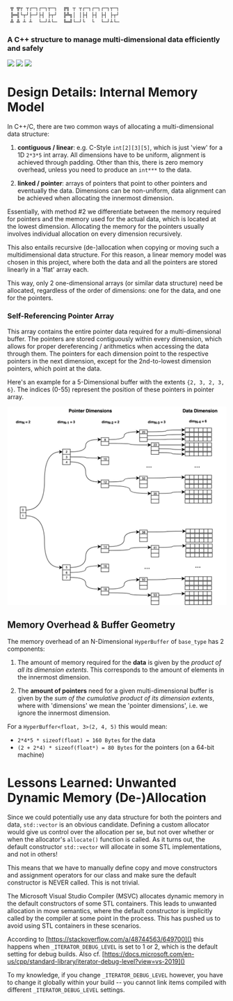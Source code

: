 ```
 ╦ ╦┬ ┬┌─┐┌─┐┬─┐  ╔╗ ┬ ┬┌─┐┌─┐┌─┐┬─┐
 ╠═╣└┬┘├─┘├┤ ├┬┘  ╠╩╗│ │├┤ ├┤ ├┤ ├┬┘
 ╩ ╩ ┴ ┴  └─┘┴└─  ╚═╝└─┘└  └  └─┘┴└─

```

### A C++ structure to manage multi-dimensional data efficiently and safely

![](https://img.shields.io/github/license/Sidelobe/Hyperbuffer)
![](https://img.shields.io/badge/C++14-header--only-blue.svg?style=flat&logo=c%2B%2B)
![](https://img.shields.io/badge/dependencies-STL_only-blue)

# Design Details: Internal Memory Model
In C++/C, there are two common ways of allocating a multi-dimensional data structure:

1. **contiguous / linear**: e.g. C-Style `int[2][3][5]`, which is just 'view' for a 1D `2*3*5` int array. All dimensions have to be uniform, alignment is achieved through padding. Other than this, there is zero memory overhead, unless you need to produce an `int***` to the data.

1. **linked / pointer**: arrays of pointers that point to other pointers and eventually the data. Dimensions can be non-uniform, data alignment can be achieved when allocating the innermost dimension.

Essentially, with method \#2 we differentiate between the memory required for pointers and the memory used for the actual data, which is located at the lowest dimension. Allocating the memory for the pointers usually involves individual allocation on every dimension recursively.

This also entails recursive (de-)allocation when copying or moving such a multidimensional data structure. For this reason, a linear memory model was chosen in this project, where both the data and all the pointers are stored linearly in a 'flat' array each.

This way, only 2 one-dimensional arrays (or similar data structure) need be allocated, regardless of the order of dimensions: one for the data, and one for the pointers.

### Self-Referencing Pointer Array
This array contains the entire pointer data required for a multi-dimensional buffer. The pointers are stored contiguously within every dimension, which allows for proper dereferencing / arithmetics when accessing the data through them. The pointers for each dimension point to the respective pointers in the next dimension, except for the 2nd-to-lowest dimension pointers, which point at the data.

Here's an example for a 5-Dimensional buffer with the extents `{2, 3, 2, 3, 6}`. The indices (0-55) represent the position of these pointers in pointer array.

![](PointerArrayGeometry.png)

## Memory Overhead & Buffer Geometry
The memory overhead of an N-Dimensional `HyperBuffer` of `base_type` has 2 components:

1. The amount of memory required for the **data** is given by the *product of all its dimension extents*. This corresponds to the amount of elements in the innermost dimension.

1. The **amount of pointers** need for a given multi-dimensional buffer is given by the *sum of the cumulative product of its dimension extents*, where with 'dimensions' we mean the 'pointer dimensions', i.e. we ignore the innermost dimension.

For a `HyperBuffer<float, 3>(2, 4, 5)` this would mean:

* `2*4*5 * sizeof(float) = 160 Bytes` for the data
* `(2 + 2*4) * sizeof(float*) = 80 Bytes` for the pointers (on a 64-bit machine)


# Lessons Learned: Unwanted Dynamic Memory (De-)Allocation

Since we could potentially use any data structure for both the pointers and data, `std::vector` is an obvious candidate. Defining a custom allocator would give us control over the allocation per se, but not over whether or when the allocator's `allocate()` function is called. As it turns out, the default constructor `std::vector` will allocate in some STL implementations, and not in others!

This means that we have to manually define copy and move constructors and assignment operators for our class and make sure the default constructor is NEVER called. This is not trivial.

The Microsoft Visual Studio Compiler (MSVC) allocates dynamic memory in the default constructors of some STL containers. This leads to unwanted allocation in move semantics, where the default constructor is implicitly called by the compiler at some point in the process. This has pushed us to avoid using STL containers in these scenarios.

 According to [https://stackoverflow.com/a/48744563/649700]() this happens when `_ITERATOR_DEBUG_LEVEL` is set to 1 or 2, which is the default setting for debug builds. Also cf. [https://docs.microsoft.com/en-us/cpp/standard-library/iterator-debug-level?view=vs-2019]()

To my knowledge, if you change `_ITERATOR_DEBUG_LEVEL` however, you have to change it globally within your build -- you cannot link items compiled with different `_ITERATOR_DEBUG_LEVEL` settings.
 


